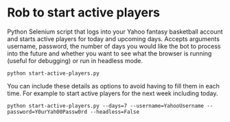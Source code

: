# Rob to start active players

Python Selenium script that logs into your Yahoo fantasy basketball account and starts active players for today and upcoming days. Accepts arguments username, password, the number of days you would like the bot to process into the future and whether you want to see what the browser is running (useful for debugging) or run in headless mode.

`python start-active-players.py`

You can include these details as options to avoid having to fill them in each time. For example to start active players for the next week including today.

`python start-active-players.py --days=7 --username=YahooUsername --password=Y0urYah00Passw0rd --headless=False`

